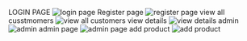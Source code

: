 LOGIN PAGE
![login page](https://github.com/user-attachments/assets/2c7e9e23-a44b-4296-bd4c-f9f1299f494f)
Register page
![register page](https://github.com/user-attachments/assets/9e29e74e-8d31-4ff2-b8cb-dbcf64ee8afb)
view all cusstmomers
![view all customers](https://github.com/user-attachments/assets/9591cf6e-8cf9-4a64-8bf9-25511c169bb8)
view details
![view details](https://github.com/user-attachments/assets/4f38c0ce-ffd1-4375-bfb1-a268cd9c9774)
admin
![admin](https://github.com/user-attachments/assets/13e6d0d5-d270-4ca7-9d5c-0e251444327e)
admin page
![admin page](https://github.com/user-attachments/assets/0cb5ce22-481f-4b64-944a-28d21436e27c)
add product
![add product](https://github.com/user-attachments/assets/246c37cd-117b-4021-afd1-4c6ac719156e)



